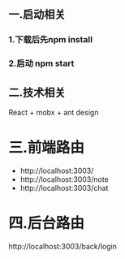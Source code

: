 ## 一.启动相关
### 1.下载后先npm install
### 2.启动 npm start
## 二.技术相关
React + mobx + ant design 
# 三.前端路由
- http://localhost:3003/
- http://localhost:3003/note
- http://localhost:3003/chat
# 四.后台路由
http://localhost:3003/back/login